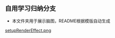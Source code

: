 
## 自用学习归纳分支

- 本文件夹用于展示脑图，README根据模版自动生成
    

[setupRenderEffect.png](https://github.com/Meglody/mini-vue/blob/xdot/assets/setupRenderEffect.png)
        